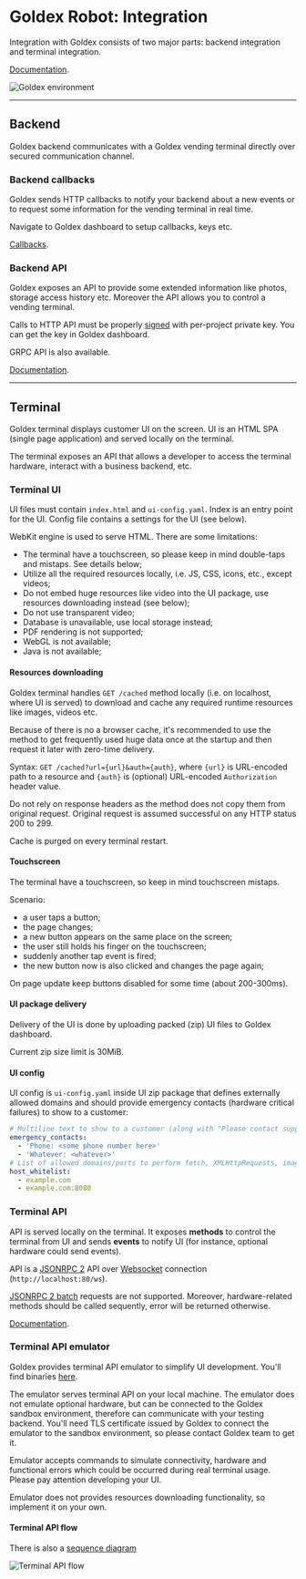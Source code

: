 # Goldex Robot: Integration

Integration with Goldex consists of two major parts: backend integration and terminal integration.

[Documentation](https://goldexrobot.github.io/core.integration/).

![Goldex environment](/docs/images/goldex_environment.png)

---

## Backend

Goldex backend communicates with a Goldex vending terminal directly over secured communication channel.

### Backend callbacks

Goldex sends HTTP callbacks to notify your backend about a new events or to request some information for the vending terminal in real time.

Navigate to Goldex dashboard to setup callbacks, keys etc.

[Callbacks](/CALLBACK.md).

### Backend API

Goldex exposes an API to provide some extended information like photos, storage access history etc.
Moreover the API allows you to control a vending terminal.

Calls to HTTP API must be properly [signed](/SIGNATURE.md) with per-project private key. You can get the key in Goldex dashboard.

GRPC API is also available.

[Documentation](https://goldexrobot.github.io/core.integration/).

---

## Terminal

Goldex terminal displays customer UI on the screen. UI is an HTML SPA (single page application) and served locally on the terminal.

The terminal exposes an API that allows a developer to access the terminal hardware, interact with a business backend, etc.

### Terminal UI

UI files must contain `index.html` and `ui-config.yaml`. Index is an entry point for the UI. Config file contains a settings for the UI (see below).

WebKit engine is used to serve HTML. There are some limitations:

- The terminal have a touchscreen, so please keep in mind double-taps and mistaps. See details below;
- Utilize all the required resources locally, i.e. JS, CSS, icons, etc., except videos;
- Do not embed huge resources like video into the UI package, use resources downloading instead (see below);
- Do not use transparent video;
- Database is unavailable, use local storage instead;
- PDF rendering is not supported;
- WebGL is not available;
- Java is not available;

#### Resources downloading

Goldex terminal handles `GET /cached` method locally (i.e. on localhost, where UI is served) to download and cache any required runtime resources like images, videos etc.

Because of there is no a browser cache, it's recommended to use the method to get frequently used huge data once at the startup and then request it later with zero-time delivery.

Syntax: `GET /cached?url={url}&auth={auth}`, where `{url}` is URL-encoded path to a resource and `{auth}` is (optional) URL-encoded `Authorization` header value.

Do not rely on response headers as the method does not copy them from original request. Original request is assumed successful on any HTTP status 200 to 299.

Cache is purged on every terminal restart.

#### Touchscreen

The terminal have a touchscreen, so keep in mind touchscreen mistaps.

Scenario:

- a user taps a button;
- the page changes;
- a new button appears on the same place on the screen;
- the user still holds his finger on the touchscreen;
- suddenly another tap event is fired;
- the new button now is also clicked and changes the page again;

On page update keep buttons disabled for some time (about 200-300ms).

#### UI package delivery

Delivery of the UI is done by uploading packed (zip) UI files to Goldex dashboard.

Current zip size limit is 30MiB.

#### UI config

UI config is `ui-config.yaml` inside UI zip package that defines externally allowed domains and should provide emergency contacts (hardware critical failures) to show to a customer:

```yaml
# Multiline text to show to a customer (along with "Please contact support team:") in case of critical terminal failure
emergency_contacts:
  - 'Phone: <some phone number here>'
  - 'Whatever: <whatever>'
# List of allowed domains/ports to perform fetch, XMLHttpRequests, images loading, etc. (localhost[:80] is allowed by default)
host_whitelist:
  - example.com
  - example.com:8080
```

### Terminal API

API is served locally on the terminal. It exposes **methods** to control the terminal from UI and sends **events** to notify UI (for instance, optional hardware could send events).

API is a [JSONRPC 2](https://www.jsonrpc.org/specification) API over [Websocket](https://en.wikipedia.org/wiki/WebSocket) connection (`http://localhost:80/ws`).

[JSONRPC 2 batch](https://www.jsonrpc.org/specification#batch) requests are not supported. Moreover, hardware-related methods should be called sequently, error will be returned otherwise.

[Documentation](https://goldexrobot.github.io/core.integration/swagger/#/terminal-api-v1).

### Terminal API emulator

Goldex provides terminal API emulator to simplify UI development. You'll find binaries [here](https://github.com/goldexrobot/core.integration/releases).

The emulator serves terminal API on your local machine. The emulator does not emulate optional hardware, but can be connected to the Goldex sandbox environment, therefore can communicate with your testing backend. You'll need TLS certificate issued by Goldex to connect the emulator to the sandbox environment, so please contact Goldex team to get it.

Emulator accepts commands to simulate connectivity, hardware and functional errors which could be occurred during real terminal usage. Please pay attention developing your UI.

Emulator does not provides resources downloading functionality, so implement it on your own.

#### Terminal API flow

There is also a [sequence diagram](/docs/images/terminal_interaction_diagram.png)

![Terminal API flow](/docs/images/terminal_api.png)
